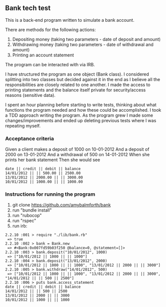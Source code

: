## Bank tech test

This is a back-end program written to simulate a bank account.

There are methods for the following actions:

1) Depositing money (taking two parameters - date of deposit and amount)
2) Withdrawing money (taking two parameters - date of withdrawal and amount)
3) Printing an account statement

The program can be interacted with via IRB.

I have structured the program as one object (Bank class). I considered splitting into two classes but decided against it in the end as I believe all the responsibilities are closely related to one another. I made the access to printing statements and the balance itself private for security/access reasons (sensitive data).

I spent an hour planning before starting to write tests, thinking about what functions the program needed and how these could be accomplished. I took a TDD approach writing the program. As the program grew I made some changes/improvements and ended up deleting previous tests where I was repeating myself.

### Acceptance criteria

Given a client makes a deposit of 1000 on 10-01-2012
And a deposit of 2000 on 13-01-2012
And a withdrawal of 500 on 14-01-2012
When she prints her bank statement
Then she would see

```
date || credit || debit || balance
14/01/2012 || || 500.00 || 2500.00
13/01/2012 || 2000.00 || || 3000.00
10/01/2012 || 1000.00 || || 1000.00
```

### Instructions for running the program

1) git clone https://github.com/amybalmforth/bank
2) run "bundle install"
3) run "rubocop"
4) run "rspec"
5) run irb:

```
2.2.10 :001 > require "./lib/bank.rb"
 => true
2.2.10 :002 > bank = Bank.new
 => #<Bank:0x007fd59b03f250 @balance=0, @statement=[]>
2.2.10 :003 > bank.deposit("10/01/2012", 1000)
 => ["10/01/2012 || 1000 || || 1000"]
2.2.10 :004 > bank.deposit("13/01/2012", 2000)
 => ["10/01/2012 || 1000 || || 1000", "13/01/2012 || 2000 || || 3000"]
2.2.10 :005 > bank.withdraw("14/01/2012", 500)
 => ["10/01/2012 || 1000 || || 1000", "13/01/2012 || 2000 || || 3000", "14/01/2012 || || 500 || 2500"]
2.2.10 :006 > puts bank.access_statement
date || credit || debit || balance
14/01/2012 || || 500 || 2500
13/01/2012 || 2000 || || 3000
10/01/2012 || 1000 || || 1000
```
